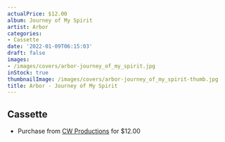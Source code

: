 ```yaml
---
actualPrice: $12.00
album: Journey of My Spirit
artist: Arbor
categories:
- Cassette
date: '2022-01-09T06:15:03'
draft: false
images:
- /images/covers/arbor-journey_of_my_spirit.jpg
inStock: true
thumbnailImage: /images/covers/arbor-journey_of_my_spirit-thumb.jpg
title: Arbor - Journey of My Spirit
---
```


## Cassette
* Purchase from [CW Productions](https://shop.cwproductions.net/products/arbor-journey-of-my-spirit-tape) for $12.00
